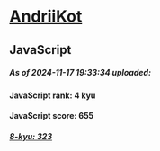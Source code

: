 # [AndriiKot](https://www.codewars.com/users/AndriiKot) 
## JavaScript

##### As of 2024-11-17 19:33:34 uploaded:

#### JavaScript rank: 4 kyu

#### JavaScript score: 655

##### [8-kyu: 323](https://github.com/AndriiKot/JavaScript__CodeWars/tree/main/kyu-8)

